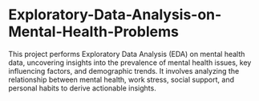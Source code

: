 # Exploratory-Data-Analysis-on-Mental-Health-Problems
This project performs Exploratory Data Analysis (EDA) on mental health data, uncovering insights into the prevalence of mental health issues, key influencing factors, and demographic trends. It involves analyzing the relationship between mental health, work stress, social support, and personal habits to derive actionable insights.
